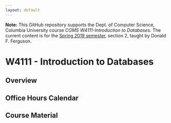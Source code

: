 ```yaml
---
layout: default
---
```


__Note:__ This GitHub repository supports the Dept. of Computer Science, Columbia University course
_COMS W4111-Introduction to Databases_. The current content is for
the [Spring 2019 semester,](https://courseworks2.columbia.edu/courses/79571/wiki) section 2, taught by Donald F. Ferguson.

# W4111 - Introduction to Databases



## Overview


## Office Hours Calendar



## Course Material


